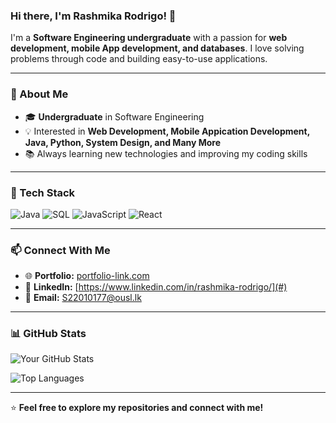 ### Hi there, I'm Rashmika Rodrigo! 👋

I'm a **Software Engineering undergraduate** with a passion for **web development, mobile App development, and databases**. I love solving problems through code and building easy-to-use applications. 

---

### 🚀 About Me
- 🎓 **Undergraduate** in Software Engineering
- 💡 Interested in **Web Development, Mobile Appication Development, Java, Python, System Design, and Many More**
- 📚 Always learning new technologies and improving my coding skills

---

### 🔧 Tech Stack
![Java](https://img.shields.io/badge/Java-ED8B00?style=for-the-badge&logo=java&logoColor=white)
![SQL](https://img.shields.io/badge/SQL-4479A1?style=for-the-badge&logo=postgresql&logoColor=white)
![JavaScript](https://img.shields.io/badge/JavaScript-F7DF1E?style=for-the-badge&logo=javascript&logoColor=black)
![React](https://img.shields.io/badge/React-61DAFB?style=for-the-badge&logo=react&logoColor=black)

---

### 📫 Connect With Me
- 🌐 **Portfolio:** [portfolio-link.com](#)
- 💼 **LinkedIn:** [https://www.linkedin.com/in/rashmika-rodrigo/](#)
- 📧 **Email:** [S22010177@ousl.lk](#)

---

### 📊 GitHub Stats
![Your GitHub Stats](https://github-readme-stats.vercel.app/api?username=Rashmika-Rodrigo&show_icons=true&theme=tokyonight)

![Top Languages](https://github-readme-stats.vercel.app/api/top-langs/?username=Rashmika-Rodrigo&layout=compact&theme=tokyonight)

---

⭐ **Feel free to explore my repositories and connect with me!** 
